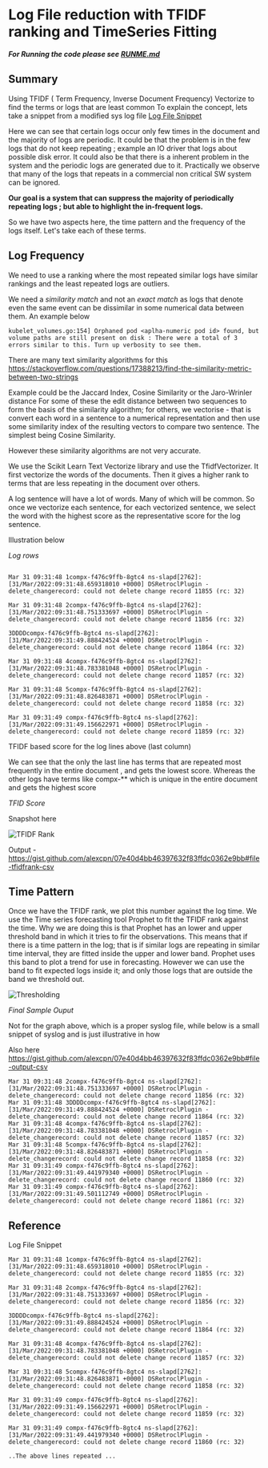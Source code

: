# Log File reduction with TFIDF ranking and TimeSeries Fitting


***For Running the code please see [RUNME.md](RUNME.md)***

## Summary

Using TFIDF ( Term Frequency, Inverse Document Frequency) Vectorize to find the terms or logs that are least common
To explain the concept, lets take a snippet from a  modified sys log file [Log File Snippet][1]

Here we can see that certain logs occur only few times in the document and the majority of logs are periodic.
It could be that the problem is in the few logs that do not keep repeating ; example an IO driver that logs about possible disk error.
It could also be that there is a inherent problem in the system and the periodic logs are generated due to it. Practically we observe that many of the logs that repeats in a commercial non critical SW system can be ignored.

**Our goal is a system that can suppress the majority of periodically repeating logs ; but able to highlight the in-frequent logs.**

So we have two aspects here, the time pattern and the frequency of the logs itself. Let's take each of these terms.

## Log Frequency

We need to use a ranking where the most repeated similar logs have similar rankings and the least repeated logs are outliers.

We need a *similarity match* and not an *exact match* as logs that denote even the same event can be dissimilar in some numerical data between them. An example below

```
kubelet_volumes.go:154] Orphaned pod <aplha-numeric pod id> found, but volume paths are still present on disk : There were a total of 3 errors similar to this. Turn up verbosity to see them.
```

There are many text similarity algorithms for this https://stackoverflow.com/questions/17388213/find-the-similarity-metric-between-two-strings

Example could be the Jaccard Index, Cosine Similarity or the Jaro-Wrinler distance
For some of these the edit distance between two sequences to form the basis of the similarity algorithm; for others, we vectorise - that is convert each word in a sentence to a numerical representation and then use some similarity index of the resulting vectors to compare two sentence. The simplest being Cosine Similarity.

However these similarity algorithms are not very accurate.

We use the Scikit Learn Text Vectorize library and use the TfidfVectorizer. It first vectorize the words of the documents. Then it gives a higher rank to terms that are less repeating in the document over others.
  
A log sentence will have a lot of words. Many of which will be common. So once we vectorize each sentence, for each vectorized sentence, we select the word with the highest score as the representative score for the log sentence.
  
Illustration below
  
*Log rows*

 ```

Mar 31 09:31:48 1compx-f476c9ffb-8gtc4 ns-slapd[2762]: [31/Mar/2022:09:31:48.659318010 +0000] DSRetroclPlugin - delete_changerecord: could not delete change record 11855 (rc: 32)

Mar 31 09:31:48 2compx-f476c9ffb-8gtc4 ns-slapd[2762]: [31/Mar/2022:09:31:48.751333697 +0000] DSRetroclPlugin - delete_changerecord: could not delete change record 11856 (rc: 32)

3DDDDcompx-f476c9ffb-8gtc4 ns-slapd[2762]: [31/Mar/2022:09:31:49.888424524 +0000] DSRetroclPlugin - delete_changerecord: could not delete change record 11864 (rc: 32)

Mar 31 09:31:48 4compx-f476c9ffb-8gtc4 ns-slapd[2762]: [31/Mar/2022:09:31:48.783381048 +0000] DSRetroclPlugin - delete_changerecord: could not delete change record 11857 (rc: 32)

Mar 31 09:31:48 5compx-f476c9ffb-8gtc4 ns-slapd[2762]: [31/Mar/2022:09:31:48.826483871 +0000] DSRetroclPlugin - delete_changerecord: could not delete change record 11858 (rc: 32)

Mar 31 09:31:49 compx-f476c9ffb-8gtc4 ns-slapd[2762]: [31/Mar/2022:09:31:49.156622971 +0000] DSRetroclPlugin - delete_changerecord: could not delete change record 11859 (rc: 32)

```

TFIDF based score for the log lines above (last column)

We can see that the only the last line has terms that are repeated most frequently in the entire document , and gets the lowest score. Whereas the other logs have terms like <n>compx-** which is unique in the entire document and gets the highest score

*TFID Score*

Snapshot here 

![TFIDF Rank](https://i.imgur.com/ZPcWfYL.png)  

Output - https://gist.github.com/alexcpn/07e40d4bb46397632f83ffdc0362e9bb#file-tfidfrank-csv

## Time Pattern

  Once we have the TFIDF rank, we plot this number against the log time. We use the Time series forecasting tool Prophet to fit the TFIDF rank against the time. Why we are doing this is that Prophet has an lower and upper threshold band in which it tries to fir the observations. This means that if there is a time pattern in the log; that is if similar logs are repeating in similar time interval, they are fitted inside the upper and lower band. Prophet uses this band to plot a trend for use in forecasting. However we can use the band to fit expected logs inside it; and only those logs that are outside the band we threshold out.

  

![Thresholding](https://i.imgur.com/mpu9jJ5.png)


*Final Sample Ouput*

Not for the graph above, which is a proper syslog file, while below is a small snippet of  syslog and is just illustrative in how 

Also here https://gist.github.com/alexcpn/07e40d4bb46397632f83ffdc0362e9bb#file-output-csv
```
Mar 31 09:31:48 2compx-f476c9ffb-8gtc4 ns-slapd[2762]: [31/Mar/2022:09:31:48.751333697 +0000] DSRetroclPlugin - delete_changerecord: could not delete change record 11856 (rc: 32)
Mar 31 09:31:48 3DDDDcompx-f476c9ffb-8gtc4 ns-slapd[2762]: [31/Mar/2022:09:31:49.888424524 +0000] DSRetroclPlugin - delete_changerecord: could not delete change record 11864 (rc: 32)
Mar 31 09:31:48 4compx-f476c9ffb-8gtc4 ns-slapd[2762]: [31/Mar/2022:09:31:48.783381048 +0000] DSRetroclPlugin - delete_changerecord: could not delete change record 11857 (rc: 32)
Mar 31 09:31:48 5compx-f476c9ffb-8gtc4 ns-slapd[2762]: [31/Mar/2022:09:31:48.826483871 +0000] DSRetroclPlugin - delete_changerecord: could not delete change record 11858 (rc: 32)
Mar 31 09:31:49 compx-f476c9ffb-8gtc4 ns-slapd[2762]: [31/Mar/2022:09:31:49.441979340 +0000] DSRetroclPlugin - delete_changerecord: could not delete change record 11860 (rc: 32)
Mar 31 09:31:49 compx-f476c9ffb-8gtc4 ns-slapd[2762]: [31/Mar/2022:09:31:49.501112749 +0000] DSRetroclPlugin - delete_changerecord: could not delete change record 11861 (rc: 32)

```
  
## Reference

[1]: https://gist.github.com/alexcpn/07e40d4bb46397632f83ffdc0362e9bb#file-input_ssylog-csv

Log File Snippet

```
Mar 31 09:31:48 1compx-f476c9ffb-8gtc4 ns-slapd[2762]: [31/Mar/2022:09:31:48.659318010 +0000] DSRetroclPlugin - delete_changerecord: could not delete change record 11855 (rc: 32)

Mar 31 09:31:48 2compx-f476c9ffb-8gtc4 ns-slapd[2762]: [31/Mar/2022:09:31:48.751333697 +0000] DSRetroclPlugin - delete_changerecord: could not delete change record 11856 (rc: 32)

3DDDDcompx-f476c9ffb-8gtc4 ns-slapd[2762]: [31/Mar/2022:09:31:49.888424524 +0000] DSRetroclPlugin - delete_changerecord: could not delete change record 11864 (rc: 32)

Mar 31 09:31:48 4compx-f476c9ffb-8gtc4 ns-slapd[2762]: [31/Mar/2022:09:31:48.783381048 +0000] DSRetroclPlugin - delete_changerecord: could not delete change record 11857 (rc: 32)

Mar 31 09:31:48 5compx-f476c9ffb-8gtc4 ns-slapd[2762]: [31/Mar/2022:09:31:48.826483871 +0000] DSRetroclPlugin - delete_changerecord: could not delete change record 11858 (rc: 32)

Mar 31 09:31:49 compx-f476c9ffb-8gtc4 ns-slapd[2762]: [31/Mar/2022:09:31:49.156622971 +0000] DSRetroclPlugin - delete_changerecord: could not delete change record 11859 (rc: 32)

Mar 31 09:31:49 compx-f476c9ffb-8gtc4 ns-slapd[2762]: [31/Mar/2022:09:31:49.441979340 +0000] DSRetroclPlugin - delete_changerecord: could not delete change record 11860 (rc: 32)

..The above lines repeated ...

```

